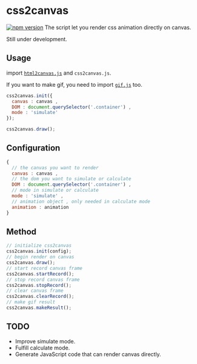 # css2canvas
[![npm version](https://img.shields.io/npm/v/css2canvas.svg?style=flat-square)](https://www.npmjs.com/package/css2canvas)
The script let you render css animation directly on canvas.

Still under development.
## Usage
import [`html2canvas.js`](https://github.com/niklasvh/html2canvas) and `css2canvas.js`.  

If you want to make gif, you need to import [`gif.js`](https://github.com/jnordberg/gif.js) too.
```javascript
css2canvas.init({
  canvas : canvas ,
  DOM : document.querySelector('.container') ,
  mode : 'simulate'
});

css2canvas.draw();
```

## Configuration 
```javascript
{
  // the canvas you want to render
  canvas : canvas ,
  // the dom you want to simulate or calculate
  DOM : document.querySelector('.container') ,
  // mode in simulate or calculate
  mode : 'simulate' ,
  // animation object , only needed in calculate mode
  animation : animation 
}
```
## Method
```javascript
// initialize css2canvas
css2canvas.init(config);
// begin render on canvas
css2canvas.draw();
// start record canvas frame
css2canvas.startRecord();
// stop record canvas frame
css2canvas.stopRecord();
// clear canvas frame
css2canvas.clearRecord();
// make gif result
css2canvas.makeResult();
```

## TODO
* Improve simulate mode.
* Fulfill calculate mode.
* Generate JavaScript code that can render canvas directly.